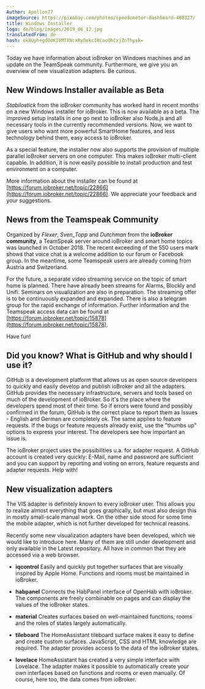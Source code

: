 ```yaml
---
Author: Apollon77
imageSource: https://pixabay.com/photos/speedometer-dashboard-408327/
title: Windows Installer
logo: de/blog/images/2019_06_12.jpg
translatedFrom: de
hash: ok8Uyh+gdOdK1VMTXNcxRyDokcIRCooOhCxjZnThysk=
---
```

Today we have information about ioBroker on Windows machines and an update on the TeamSpeak community.
Furthermore, we give you an overview of new visualization adapters. Be curious.
<!-- SOURCE: 875671 Heute haben wir Informationen zu ioBroker auf Windows-Rechnern und ein Update zur TeamSpeak-Community. 
Weiterhin geben wir Euch einen Überblick über neue Visualisierungs-Adapter. Seid gespannt. -->

## New Windows Installer available as Beta
<!-- SOURCE: 149922 ## Neuer Windows-Installer als Beta verfügbar -->
*Stabilostick* from the ioBroker community has worked hard in recent months on a new Windows installer for ioBroker. This is now available as a beta.
The improved setup installs in one go next to ioBroker also Node.js and all necessary tools in the currently recommended versions. Now, we want to give users who want more powerful SmartHome features, and less technology behind them, easy access to ioBroker.
<!-- SOURCE: 152265 *Stabilostick* aus der ioBroker-Community hat in den vergangenen Monaten intensiv an einem neuen 
Windows-Installer für ioBroker gearbeitet. Dieser steht nun als Beta zur Verfügung. 
Das verbesserte Setup installiert in einem Rutsch neben ioBroker auch Node.js und alle 
nötigen Tools in den aktuell empfohlenen Versionen. Damit möchten wir jetzt auch den Anwendern, 
die mehr Wert auf leistungsstarke SmartHome-Funktionen und weniger auf die Technik dahinter legen, 
den einfachen Zugang zu ioBroker ermöglichen. -->

As a special feature, the installer now also supports the provision of multiple parallel ioBroker servers on one computer. This makes ioBroker multi-client capable.
In addition, it is now easily possible to install production and test environment on a computer.
<!-- SOURCE: 868530 Als Besonderheit unterstützt der Installer jetzt auch die Bereitstellung mehrerer paralleler 
ioBroker-Server auf einem Rechner. Damit wird ioBroker mit mehreren Instanzen mandantenfähig. 
Zudem ist es jetzt problemlos möglich, Produktion und Testumgebung auf einem Computer zu installieren. -->

More information about the installer can be found at [https://forum.iobroker.net/topic/22866](https://forum.iobroker.net/topic/22866).
We appreciate your feedback and your suggestions.
<!-- SOURCE: 20845 Weitere Informationen zum Installer könnt Ihr unter https://forum.iobroker.net/topic/22866 finden. 
Wir freuen uns über Euer Feedback und Eure Anregungen. -->

## News from the Teamspeak Community
<!-- SOURCE: 923995 ## Neues von der Teamspeak Community -->
Organized by *Flexer*, *Sven_Topp* and *Dutchman* from the **ioBroker community**, a TeamSpeak server around ioBroker and smart home topics was launched in October 2018. The recent exceeding of the 550 users mark shows that voice chat is a welcome addition to our forum or Facebook group. In the meantime, some Teamspeak users are already coming from Austria and Switzerland.
<!-- SOURCE: 238424 Organisiert von Flexer, Sven_Topp und Dutchman aus der ioBroker-Community wurde im Oktober 2018 
ein TeamSpeak-Server rund um ioBroker und Smart-Home-Themen ins Leben gerufen. Dass zuletzt die 
Marke von 550 Usern überschritten wurde, zeigt dass der Sprach-Chat eine willkommene Ergänzung 
zu unserem Forum bzw. der Facebook-Gruppe darstellt. Inzwischen kommen bereits einige 
Teamspeak-User aus Österreich und der Schweiz. -->

For the future, a separate video streaming service on the topic of smart home is planned.
There have already been streams for Alarms, Blockly and Unifi.
Seminars on visualization are also in preparation. The streaming offer is to be continuously expanded and expanded. There is also a telegram group for the rapid exchange of information. Further information and the Teamspeak access data can be found at [https://forum.iobroker.net/topic/15878](https://forum.iobroker.net/topic/15878).
<!-- SOURCE: 873343 Für die Zukunft ist ein eigener Video-Streamingdienst zum Thema Smart Home geplant. 
Es wurden schon Streams zum Thema Alarmanlagen, Blockly und Unifi durchgeführt. 
Auch Seminare zur Visualisierung sind in der Vorbereitung. Das Streamingangebot 
soll kontinuierlich ausgebaut und erweitert werden. Zum schnellen Austausch von 
Informationen gibt es darüber hinaus noch eine Telegram-Gruppe. Weitere Informationen 
und die Teamspeak Zugangsdaten findet Ihr unter https://forum.iobroker.net/topic/15878.  -->

Have fun!
<!-- SOURCE: 787080 Viel Spaß! -->

## Did you know? What is GitHub and why should I use it?
<!-- SOURCE: 517449 ## Wusstet Ihr schon? Was ist eigentlich GitHub und warum sollte ich es nutzen? -->
GitHub is a development platform that allows us as open source developers to quickly and easily develop and publish ioBroker and all the adapters.
GitHub provides the necessary infrastructure, servers and tools based on much of the development of ioBroker. So it's the place where the developers spend most of their time.
So if errors were found and possibly confirmed in the forum, GitHub is the correct place to report them as Issues - English and German are completely ok. The same applies to feature requests.
If the bugs or feature requests already exist, use the "thumbs up" options to express your interest. The developers see how important an issue is.
<!-- SOURCE: 408195 GitHub ist eine Entwicklungsplattform, welche es uns als Open-Source-Entwicklern ermöglicht, 
schnell, einfach und komfortabel ioBroker und die ganzen Adapter zu entwickeln und zu veröffentlichen. 
GitHub stellt die nötige Infrastruktur, Server und Tools zur Verfügung auf dem große Teile der 
Entwicklung von ioBroker basiert. Es ist also der Platz, wo sich die Entwickler die meiste Zeit aufhalten. 
Wenn also Fehler gefunden und ggf. im Forum bestätigt wurden, ist GitHub der korrekte Platz diese 
als Issues zu melden - englisch und deutsch sind vollkommen ok. Gleiches gilt für Feature-Requests. 
Wenn die Bugs bzw. Feature-Requests schon existieren, nutzt die “Daumen hoch” Möglichkeiten um 
Euer Interesse zu bekunden. Die Entwickler sehen so einfach, wie wichtig ein Thema ist. -->

The ioBroker project uses the possibilities u.a. for adapter request.
A GitHub account is created very quickly: E-Mail, name and password are sufficient and you can support by reporting and voting on errors, feature requests and adapter requests. Help with!
<!-- SOURCE: 278277 Das ioBroker-Projekt nutzt die Möglichkeiten u.a. für Adapter-Request.
Ein GitHub-Account ist sehr schnell angelegt: E-Mail, Name und Passwort reichen aus 
und schon könnt Ihr unterstützen indem Ihr Fehler, Feature-Requests und Adapter-Requests 
meldet und abstimmt. Helft mit! -->

## New visualization adapters
<!-- SOURCE: 893033 ## Neue Visualisierungs-Adapter -->
The VIS adapter is definitely known to every ioBroker user. This allows you to realize almost everything that goes graphically, but must also design this in mostly small-scale manual work. On the other side stood for some time the mobile adapter, which is not further developed for technical reasons.
<!-- SOURCE: 679226 Der VIS-Adapter ist bestimmt jedem ioBroker-Nutzer bekannt. Damit kann man nahezu 
alles realisieren was grafisch geht, aber muss dies auch in meist kleinteiliger 
Handarbeit selbst designen. Auf der anderen Seite stand seit längerem der Mobile Adapter, 
welcher aber aus technischen Gründen nicht mehr weiterentwickelt wird. -->

Recently some new visualization adapters have been developed, which we would like to introduce here. Many of them are still under development and only available in the Latest repository. All have in common that they are accessed via a web browser.
<!-- SOURCE: 823790 In der letzten Zeit sind einige neue Visualisierungs-Adapter entwickelt worden, 
welche wir hier kurz vorstellen wollen. Viele davon sind noch in der Entwicklung 
und damit nur im Latest-Repository verfügbar. Allen gemein ist, 
dass sie per Webbrowser aufgerufen werden. -->

- **iqcontrol** Easily and quickly put together surfaces that are visually inspired by Apple Home. Functions and rooms must be maintained in ioBroker.
<!-- SOURCE: 246137 - **iqcontrol**: Ermöglicht einfach und schnell Oberflächen zusammen zu stellen, die visuell an Apple-Home angelehnt sind. Funktionen und Räumen müssen in ioBroker gepflegt sein. -->
- **habpanel** Connects the HabPanel interface of OpenHab with ioBroker. The components are freely combinable on pages and can display the values of the ioBroker states.
<!-- SOURCE: 166168 - **habpanel**: Verbindet die HabPanel-Oberfläche von OpenHab mit ioBroker. Die Komponenten sind frei auf Seiten kombinierbar und können die Werte der ioBroker-Zustände anzeigen. -->
- **material** Creates surfaces based on well-maintained functions, rooms and the roles of states largely automatically.
<!-- SOURCE: 186600 - **material**: Erstellt basierend auf gepflegten Funktionen, Räumen und den Rollen der Zustände weitestgehend automatisch Oberflächen. -->
- **tileboard** The HomeAssistant tileboard surface makes it easy to define and create custom surfaces. JavaScript, CSS and HTML knowledge are required. The adapter provides access to the data of the ioBroker states.
<!-- SOURCE: 184547 - **tileboard**: Die Tileboard-Oberfläche von HomeAssistant ermöglicht einfach, eigene Oberflächen zu definieren und zu erstellen. Es werden JavaScript-, CSS- und HTML-Kenntnisse vorausgesetzt. Der Adapter ermöglicht den Zugriff auf die Daten der ioBroker-Zustände. -->
- **lovelace** HomeAssistant has created a very simple interface with Lovelace. The adapter makes it possible to automatically create your own interfaces based on functions and rooms or even manually. Of course, here too, the data comes from ioBroker.
<!-- SOURCE: 550547 - **lovelace**: HomeAssistant hat mit Lovelace eine sehr einfache Oberfläche geschaffen. Der Adapter ermöglicht es automatisch, basierend auf Funktionen und Räumen oder auch manuell, eigene Oberflächen zu erstellen. Auch hier kommen die Daten natürlich aus ioBroker. -->